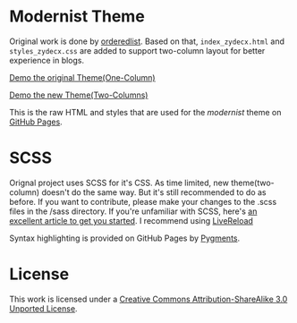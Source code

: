 # Modernist Theme

Original work is done by [orderedlist](http://github.com/orderedlist). Based on that, `index_zydecx.html` and `styles_zydecx.css` are added to support two-column layout for better experience in blogs.

[Demo the original Theme(One-Column)](http://zydecx.github.io/modernist/index.html)

[Demo the new Theme(Two-Columns)](http://zydecx.github.io/modernist/index_zydecx.html)

This is the raw HTML and styles that are used for the *modernist* theme on [GitHub Pages](http://pages.github.com/).

# SCSS

Orignal project uses SCSS for it's CSS. As time limited, new theme(two-column) doesn't do the same way. But it's still recommended to do as before. If you want to contribute, please make your changes to the .scss files in the /sass directory. If you're unfamiliar with SCSS, here's [an excellent article to get you started](http://www.alistapart.com/articles/getting-started-with-sass/). I recommend using [LiveReload](http://livereload.com)

Syntax highlighting is provided on GitHub Pages by [Pygments](http://pygments.org).

# License

This work is licensed under a [Creative Commons Attribution-ShareAlike 3.0 Unported License](http://creativecommons.org/licenses/by-sa/3.0/).

